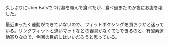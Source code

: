 久しぶりにUber Eatsでつけ麺を頼んで食べたが、食べ過ぎたのか夜にお腹を壊した。

最近まったく運動ができていないので、フィットボクシングを買おうかと迷っている。リングフィットと違いマットなどの器具がなくてもできるのと、有酸素運動寄りなので、今回の目的にはいいだろうと思っている。
